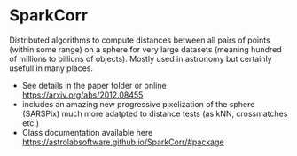 # SparkCorr

Distributed algorithms to compute distances between all pairs of points (within some range) on a sphere for very large datasets (meaning hundred of millions to billions of objects). Mostly used in astronomy but certainly usefull in many places.
* See details in the paper folder or online https://arxiv.org/abs/2012.08455
* includes an amazing new progressive pixelization of the sphere (SARSPix) much more adatpted to distance tests (as kNN, crossmatches etc.)
* Class documentation available here https://astrolabsoftware.github.io/SparkCorr/#package

